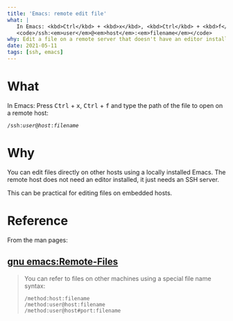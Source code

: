 ```yaml
---
title: 'Emacs: remote edit file'
what: |
   In Emacs: <kbd>Ctrl</kbd> + <kbd>x</kbd>, <kbd>Ctrl</kbd> + <kbd>f</kbd> <br>
   <code>/ssh:<em>user</em>@<em>host</em>:<em>filename</em></code>
why: Edit a file on a remote server that doesn't have an editor installed
date: 2021-05-11
tags: [ssh, emacs]
---
```


# What
In Emacs: Press <kbd>Ctrl</kbd> + <kbd>x</kbd>, <kbd>Ctrl</kbd> + <kbd>f</kbd> and type the path of the file to open on a remote host:

<code>/ssh:<em>user</em>@<em>host</em>:<em>filename</em></code>

# Why
You can edit files directly on other hosts using a locally installed Emacs. The remote host does not need an editor installed, it just needs an SSH server.

This can be practical for editing files on embedded hosts.

# Reference
From the man pages:

## [gnu emacs:Remote-Files](https://www.gnu.org/software/emacs/manual/html_node/emacs/Remote-Files.html)

> You can refer to files on other machines using a special file name syntax:
>
>     /method:host:filename
>     /method:user@host:filename
>     /method:user@host#port:filename
